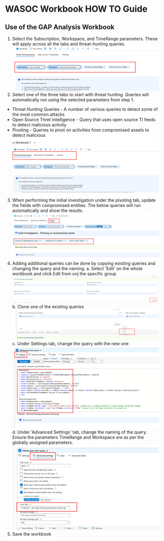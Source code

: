 # WASOC Workbook HOW TO Guide

## Use of the GAP Analysis Workbook

1. Select the Subscription, Workspace, and TimeRange parameters. These will apply across all the tabs and threat-hunting queries.  
![1](/utilities/screenshots/wrkbk-TH-1.png) 
2. Select one of the three tabs to start with threat hunting. Queries will automatically run using the selected parameters from step 1. 
- Threat Hunting Queries - A number of various queries to detect some of the most common attacks 
- Open Source Thret Intelligence - Query that uses open source TI feeds to detect malicious activity 
- Pivoting - Queries to pivot on activities from compromised assets to detect malicious 
![2](/utilities/screenshots/wrkbk-TH-2.png) 
3. When performing the initial investigation under the pivoting tab, update the fields with compromised entities. The below queries will run automatically and show the results. 
![3](/utilities/screenshots/wrkbk-TH-3.png) 
4. Adding additional queries can be done by copying existing queries and changing the query and the naming. 
a. Select 'Edit' on the whole workbook and click Edit from onj the specific group 
![4](/utilities/screenshots/wrkbk-TH-4.png) 
b. Clone one of the existing queries 
![5](/utilities/screenshots/wrkbk-TH-5.png) 
c. Under Settings tab, change the query with the new one 
![6](/utilities/screenshots/wrkbk-TH-6.png) 
d. Under 'Advanced Settings' tab, change the naming of the query. Ensure the parameters TimeRange and Workspace are as per the globally assigned parameters. 
![7](/utilities/screenshots/wrkbk-TH-7.png) 
5. Save the workbook